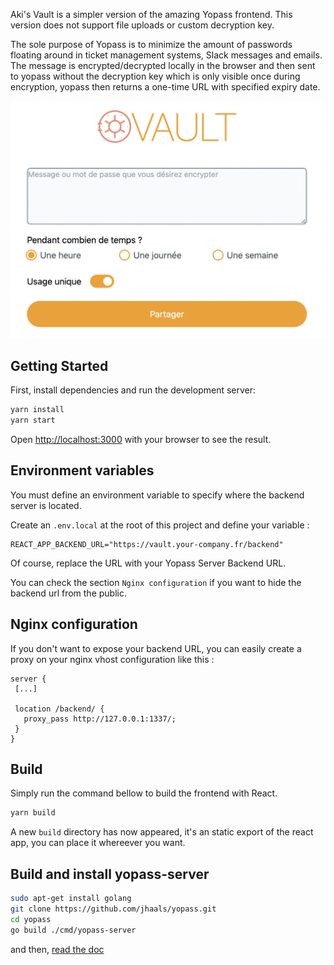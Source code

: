 Aki's Vault is a simpler version of the amazing Yopass frontend. This version does not support file uploads or custom decryption key.

The sole purpose of Yopass is to minimize the amount of passwords floating around in ticket management systems, Slack messages and emails. The message is encrypted/decrypted locally in the browser and then sent to yopass without the decryption key which is only visible once during encryption, yopass then returns a one-time URL with specified expiry date.

![img](./public/preview.png)

## Getting Started

First, install dependencies and run the development server:

```bash
yarn install
yarn start
```

Open [http://localhost:3000](http://localhost:3000) with your browser to see the result.

## Environment variables

You must define an environment variable to specify where the backend server is located.

Create an `.env.local` at the root of this project and define your variable :

```
REACT_APP_BACKEND_URL="https://vault.your-company.fr/backend"
```

Of course, replace the URL with your Yopass Server Backend URL.

You can check the section `Nginx configuration` if you want to hide the backend url from the public.

## Nginx configuration

If you don't want to expose your backend URL, you can easily create a proxy on your nginx vhost configuration like this : 

```nginx
server {
 [...]

 location /backend/ {
   proxy_pass http://127.0.0.1:1337/;
 }
}
```

## Build

Simply run the command bellow to build the frontend with React.

```bash
yarn build
```

A new `build` directory has now appeared, it's an static export of the react app, you can place it whereever you want.

## Build and install yopass-server
```bash
sudo apt-get install golang
git clone https://github.com/jhaals/yopass.git
cd yopass
go build ./cmd/yopass-server
```
and then, [read the doc](https://github.com/jhaals/yopass#installation--configuration)

